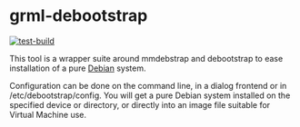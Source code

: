 
grml-debootstrap
================

[![test-build](https://github.com/grml/grml-debootstrap/actions/workflows/test-build.yml/badge.svg)](https://github.com/grml/grml-debootstrap/actions/workflows/test-build.yml)

This tool is a wrapper suite around mmdebstrap and debootstrap
to ease installation of a pure [Debian](https://debian.org/) system.

Configuration can be done on the command line, in a dialog frontend
or in /etc/debootstrap/config. You will get a pure Debian system
installed on the specified device or directory, or directly into
an image file suitable for Virtual Machine use.

